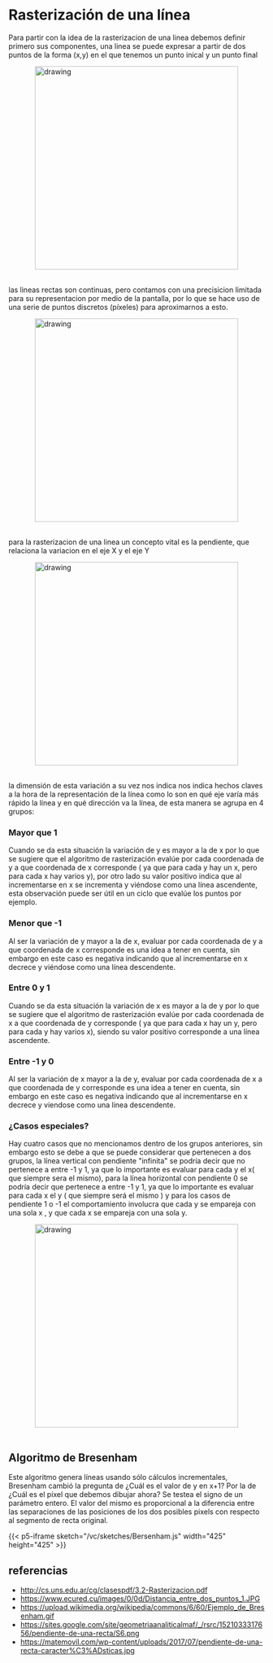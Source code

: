 # Rasterización de una línea

Para partir con la idea de la rasterizacion de una linea debemos definir primero sus componentes,
una linea se puede expresar a partir de dos puntos de la forma (x,y) en el que tenemos un punto inical y un punto final

<div class="img" style="display: flex; justify-content: center;">
    <img src="https://www.ecured.cu/images/0/0d/Distancia_entre_dos_puntos_1.JPG" alt="drawing" width="400" > 
    </img>
</div><br>

las lineas rectas son continuas, pero contamos con una precisicion limitada para su representacion por medio de la pantalla, por lo que se hace uso de una serie de puntos discretos (píxeles) para aproximarnos a esto.
<div class="img" style="display: flex; justify-content: center;">
    <img src="https://upload.wikimedia.org/wikipedia/commons/6/60/Ejemplo_de_Bresenham.gif" alt="drawing" width="400" > 
    </img>
</div><br>

para la rasterizacion de una linea un concepto vital es la pendiente, que relaciona la variacion en el eje X y el eje Y

<div class="img" style="display: flex; justify-content: center;">
    <img src="https://sites.google.com/site/geometriaanaliticalmaf/_/rsrc/1521033317656/pendiente-de-una-recta/S6.png" alt="drawing" width="400" > 
    </img>
</div><br>

la dimensión de esta variación a su vez nos indica nos indica hechos claves a la hora de la representación de la línea como lo son en qué eje varía más rápido la línea y en qué dirección va la línea, de esta manera se agrupa en 4 grupos:
### Mayor que 1
Cuando se da esta situación la variación de y es mayor a la de x por lo que se sugiere que el algoritmo de rasterización evalúe por cada coordenada de y a que coordenada de x corresponde ( ya que para cada y hay un x, pero para cada x hay varios y), por otro lado su valor positivo indica que al incrementarse en x se incrementa y viéndose como una línea ascendente, esta observación puede ser útil en un ciclo que evalúe los puntos por ejemplo.
### Menor que -1
Al ser la variación de y mayor a la de x, evaluar por cada coordenada de y a que coordenada de x corresponde es una idea a tener en cuenta, sin embargo en este caso es negativa indicando que al incrementarse en x decrece y viéndose como una línea descendente.
### Entre 0 y 1
Cuando se da esta situación la variación de x es mayor a la de y por lo que se sugiere que el algoritmo de rasterización evalúe por cada coordenada de x a que coordenada de y corresponde ( ya que para cada x hay un y, pero para cada y hay varios x), siendo su valor positivo corresponde a una línea ascendente.
### Entre -1 y 0
Al ser la variación de x mayor a la de y, evaluar por cada coordenada de x a que coordenada de y corresponde es una idea a tener en cuenta, sin embargo en este caso es negativa indicando que al incrementarse en x decrece y viendose como una linea descendente.
### ¿Casos especiales?
Hay cuatro casos que no mencionamos dentro de los grupos anteriores, sin embargo esto se debe a que se puede considerar que pertenecen a dos grupos, la línea vertical con pendiente "infinita" se podría decir que no pertenece a entre -1 y 1, ya que lo importante es evaluar para cada y el x( que siempre sera el mismo), para la línea horizontal con pendiente 0 se podría decir que pertenece a entre -1 y 1, ya que lo importante es evaluar para cada x el y ( que siempre será el mismo ) y para los casos de pendiente 1 o -1 el comportamiento involucra que cada y se empareja con una sola x , y que cada x se empareja con una sola y.

<div class="img" style="display: flex; justify-content: center;">
    <img src="https://matemovil.com/wp-content/uploads/2017/07/pendiente-de-una-recta-caracter%C3%ADsticas.jpg" alt="drawing" width="400" > 
    </img>
</div><br>

## Algoritmo de Bresenham

Este algoritmo genera líneas usando sólo cálculos incrementales, Bresenham cambió la pregunta de
¿Cuál es el valor de y en x+1? Por la de ¿Cuál es el pixel que debemos dibujar ahora?
Se testea el signo de un parámetro entero. El valor del mismo es proporcional a la diferencia entre
las separaciones de las posiciones de los dos posibles pixels con respecto al segmento
de recta original.


{{< p5-iframe sketch="/vc/sketches/Bersenham.js" width="425" height="425" >}}


## referencias

- http://cs.uns.edu.ar/cg/clasespdf/3.2-Rasterizacion.pdf
- https://www.ecured.cu/images/0/0d/Distancia_entre_dos_puntos_1.JPG
- https://upload.wikimedia.org/wikipedia/commons/6/60/Ejemplo_de_Bresenham.gif
- https://sites.google.com/site/geometriaanaliticalmaf/_/rsrc/1521033317656/pendiente-de-una-recta/S6.png
- https://matemovil.com/wp-content/uploads/2017/07/pendiente-de-una-recta-caracter%C3%ADsticas.jpg
